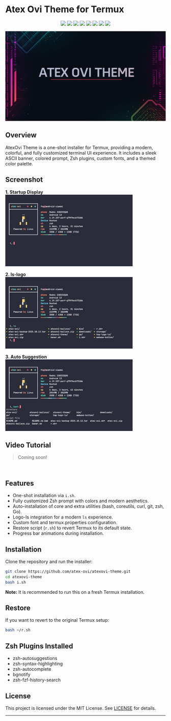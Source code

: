 # Atex Ovi Theme for Termux

<p align="center">
  <img src="https://img.shields.io/badge/Shell-zsh-339933?style=for-the-badge&logo=gnu&logoColor=white" />
  <img src="https://img.shields.io/badge/Bash-5.2-339933?style=for-the-badge&logo=gnu-bash&logoColor=white" />
  <img src="https://img.shields.io/github/stars/atex-ovi/atexovi-theme?style=for-the-badge&logo=github&logoColor=white" />
  <img src="https://img.shields.io/github/forks/atex-ovi/atexovi-theme?style=for-the-badge&logo=github&logoColor=white" />
  <img src="https://img.shields.io/badge/License-MIT-yellow?style=for-the-badge" />
  <img src="https://img.shields.io/badge/Donate-Saweria-FFA726?style=for-the-badge&logo=ko-fi&logoColor=white" />
  <img src="https://img.shields.io/badge/Contact-Telegram-29A9EB?style=for-the-badge&logo=telegram&logoColor=white" />
  <img src="https://img.shields.io/badge/Follow-Facebook-1877F2?style=for-the-badge&logo=facebook&logoColor=white" />
</p>

![Atex Ovi Logo](https://raw.githubusercontent.com/atex-ovi/img-assets/main/img-theme.jpg)
## Overview

AtexOvi Theme is a one-shot installer for Termux, providing a modern, colorful, and fully customized terminal UI experience. It includes a sleek ASCII banner, colored prompt, Zsh plugins, custom fonts, and a themed color palette.

## Screenshot
**1. Startup Display**  
<img src="https://raw.githubusercontent.com/atex-ovi/img-assets/main/startup.jpg" width="400px">

**2. ls-logo**  
<img src="https://raw.githubusercontent.com/atex-ovi/img-assets/main/ls.jpg" width="400px">

**3. Auto Suggestion**  
<img src="https://raw.githubusercontent.com/atex-ovi/img-assets/main/suggest.jpg" width="400px">
<br>


## Video Tutorial
> Coming soon!

<br>

## Features

* One-shot installation via `i.sh`.
* Fully customized Zsh prompt with colors and modern aesthetics.
* Auto-installation of core and extra utilities (bash, coreutils, curl, git, zsh, Go).
* Logo-ls integration for a modern `ls` experience.
* Custom font and termux.properties configuration.
* Restore script (`r.sh`) to revert Termux to its default state.
* Progress bar animations during installation.

## Installation

Clone the repository and run the installer:

```bash
git clone https://github.com/atex-ovi/atexovi-theme.git
cd atexovi-theme
bash i.sh
```

**Note:** It is recommended to run this on a fresh Termux installation.

## Restore

If you want to revert to the original Termux setup:

```bash
bash ~/r.sh
```

## Zsh Plugins Installed

* zsh-autosuggestions
* zsh-syntax-highlighting
* zsh-autocomplete
* bgnotify
* zsh-fzf-history-search

## License

This project is licensed under the MIT License. See [LICENSE](LICENSE) for details.

---
